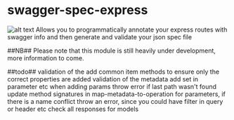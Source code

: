 # swagger-spec-express
![alt text](https://api.travis-ci.org/eXigentCoder/swagger-spec-express.svg "Build Status")
Allows you to programmatically annotate your express routes with swagger info and then generate and validate your json spec file

##NB##
Please note that this module is still heavily under development, more information to come.

##todo##
validation of the add common item methods to ensure only the correct properties are added
validation of the metadata add
set in parameter etc when adding params
throw error if last path wasn't found
update method signatures in map-metadata-to-operation
for parameters, if there is a name conflict throw an error, since you could have filter in query or header etc
check all responses for models